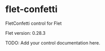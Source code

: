 # flet-confetti
FletConfetti control for Flet

Flet version: 0.28.3

TODO: Add your control documentation here.